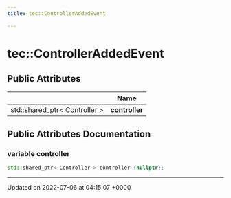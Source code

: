 ```yaml
---
title: tec::ControllerAddedEvent

---
```


# tec::ControllerAddedEvent





## Public Attributes

|                | Name           |
| -------------- | -------------- |
| std::shared_ptr< [Controller](/engine/Classes/structtec_1_1_controller/) > | **[controller](/engine/Classes/structtec_1_1_controller_added_event/#variable-controller)**  |

## Public Attributes Documentation

### variable controller

```cpp
std::shared_ptr< Controller > controller {nullptr};
```


-------------------------------

Updated on 2022-07-06 at 04:15:07 +0000